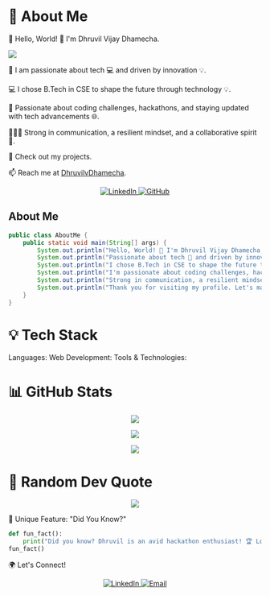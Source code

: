 <!--
**dhruvil-84/dhruvil-84** is a ✨ _special_ ✨ repository because its `README.md` (this file) appears on your GitHub profile.

Here are some ideas to get you started:

- 🔭 I’m currently working on ...
- 🌱 I’m currently learning ...
- 👯 I’m looking to collaborate on ...
- 🤔 I’m looking for help with ...
- 💬 Ask me about ...
- 📫 How to reach me: ...
- 😄 Pronouns: ...
- ⚡ Fun fact: ...
-->
<h1>💫 About Me</h1>
<p>👋 Hello, World! 👋 I'm Dhruvil Vijay Dhamecha. </p>
<p><img src="https://readme-typing-svg.herokuapp.com?color=%2336BCF7&size=22&vCenter=true&lines=Java+Developer;Full+Stack+Developer;Open+Source+Contributor;" /></p>
<p>🚀 I am passionate about tech 💻 and driven by innovation 💡. </p>
<p>💻 I chose B.Tech in CSE to shape the future through technology 💡. </p>
<p>🎯 Passionate about coding challenges, hackathons, and staying updated with tech advancements 🌐. </p>
<p>🙋🏼‍♂️ Strong in communication, a resilient mindset, and a collaborative spirit 🤝.</p>
<p>🌱 Check out my projects. </p>
<p>📫 Reach me at <a href="mailto:dhruvilvdhamecha84@gmail.com">DhruvilvDhamecha</a>. </p>

<p align="center"> 
   <a href="https://www.linkedin.com/in/dhruvil-dhamecha-64127027b" target="_blank">
      <img alt="LinkedIn" src="https://img.shields.io/badge/LinkedIn-%230077B5.svg?style=flat-square&logo=linkedin&logoColor=white" />
   </a>
   <a href="https://github.com/dhruvil-84" target="_blank">
      <img alt="GitHub" src="https://img.shields.io/badge/GitHub-%2312100E.svg?style=flat-square&logo=github&logoColor=white" />
   </a>
</p>

## About Me
```java
public class AboutMe {
    public static void main(String[] args) {
        System.out.println("Hello, World! 👋 I'm Dhruvil Vijay Dhamecha, a recent grad in Computer Science & Engineering from GSFC University.");
        System.out.println("Passionate about tech 🚀 and driven by innovation.");
        System.out.println("I chose B.Tech in CSE to shape the future through technology 💡.");
        System.out.println("I'm passionate about coding challenges, hackathons, and staying updated with tech advancements 💻.");
        System.out.println("Strong in communication, a resilient mindset, and a collaborative spirit 🤝.");
        System.out.println("Thank you for visiting my profile. Let's make a meaningful impact together 🌐.");
    }
}
```
<h1>💡 Tech Stack</h1>
Languages:
Web Development:
Tools & Technologies:

<h1>📊 GitHub Stats</h1>
<p align="center"> <img src="https://github-readme-stats.vercel.app/api?username=dhruvil-84&show_icons=true&theme=dark" /> </p>
<p align="center"> <img src="https://github-readme-stats.vercel.app/api/top-langs/?username=dhruvil-84&layout=compact&theme=dark" /> </p>
<p align="center"> <img src="https://github-readme-streak-stats.herokuapp.com/?user=dhruvil-84&theme=dark" /> </p>

<h1>🎯 Random Dev Quote</h1>
<p align="center"> <img src="https://quotes-github-readme.vercel.app/api?type=horizontal&theme=dark" /> </p>

🌟 Unique Feature: "Did You Know?"
```python
def fun_fact():
    print("Did you know? Dhruvil is an avid hackathon enthusiast! 🏆 Loves building solutions and bringing ideas to life.")
fun_fact()
```

🌍 Let's Connect!
<p align="center"> <a href="https://www.linkedin.com/in/dhruvil-dhamecha-64127027b" target="_blank"> <img src="https://img.shields.io/badge/LinkedIn-Dhruvil_Dhamecha-0077B5?style=for-the-badge&logo=linkedin&logoColor=white" alt="LinkedIn" /> </a> <a href="mailto:dhruvilvdhamecha84@gmail.com" target="_blank"> <img src="https://img.shields.io/badge/Email-dhruvildhamecha84%40gmail.com-D14836?style=for-the-badge&logo=gmail&logoColor=white" alt="Email" /> </a> </p>

